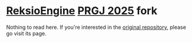 # [ReksioEngine](https://github.com/ReksioEngine/ReksioEngine) [PRGJ 2025](https://itch.io/jam/prgj-2025/) fork

Nothing to read here. If you're interested in the [original repository](https://github.com/ReksioEngine/ReksioEngine), please go visit its page.
